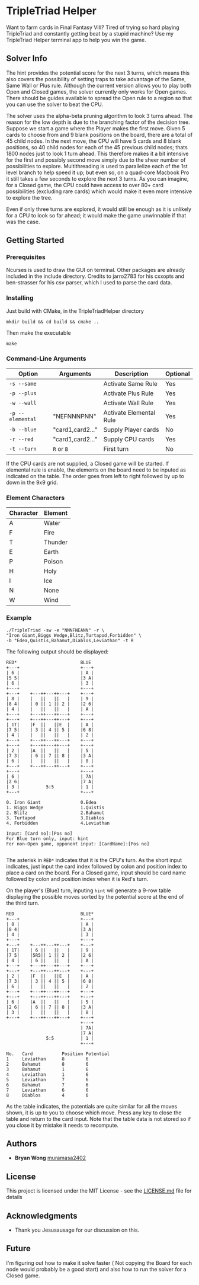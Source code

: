 # TripleTriad Helper

Want to farm cards in Final Fantasy VIII? Tired of trying so hard playing TripleTriad and constantly getting beat by a stupid machine? Use my TripleTriad Helper terminal app to help you win the game.

## Solver Info
The hint provides the potential score for the next 3 turns, which means this also covers the possibility of setting traps to take advantage of the Same, Same Wall or Plus rule. Although the current version allows you to play both Open and Closed games, the solver currently only works for Open games. There should be guides available to spread the Open rule to a region so that you can use the solver to beat the CPU.

The solver uses the alpha-beta pruning algorithm to look 3 turns ahead. The reason for the low depth is due to the branching factor of the decision tree. Suppose we start a game where the Player makes the first move. Given 5 cards to choose from and 9 blank positions on the board, there are a total of 45 child nodes. In the next move, the CPU will have 5 cards and 8 blank positions, so 40 child nodes for each of the 45 previous child nodes; thats 1800 nodes just to look 1 turn ahead. This therefore makes it a bit intensive for the first and possibly second move simply due to the sheer number of possibilities to explore. Multithreading is used to parallelize each of the 1st level branch to help speed it up; but even so, on a quad-core Macbook Pro it still takes a few seconds to explore the next 3 turns. As you can imagine, for a Closed game, the CPU could have access to over 80+ card possibilities (excluding rare cards) which would make it even more intensive to explore the tree.

Even if only three turns are explored, it would still be enough as it is unlikely for a CPU to look so far ahead; it would make the game unwinnable if that was the case.

## Getting Started


### Prerequisites

Ncurses is used to draw the GUI on terminal. Other packages are already included in the include directory. Credits to jarro2783 for his cxxopts and ben-strasser for his csv parser, which I used to parse the card data.

### Installing

Just build with CMake, in the TripleTriadHelper directory
```
mkdir build && cd build && cmake ..
```

Then make the executable
```
make
```

### Command-Line Arguments
| Option           | Arguments          | Description                 | Optional |
| ---------------- | ------------------ | --------------------------- | -------- |
| `-s --same`      |                    | Activate Same Rule          | Yes      |
| `-p --plus`      |                    | Activate Plus Rule          | Yes      |
| `-w --wall`      |                    | Activate Wall Rule          | Yes      |
| `-p --elemental` | "NEFNNNPNN"        | Activate Elemental Rule     | Yes      |
| `-b --blue`      | "card1,card2..."   | Supply Player cards         | No       |
| `-r --red`       | "card1,card2..."   | Supply CPU cards            | Yes      |
| `-t --turn`      | `R` or `B`         | First turn                  | No       |

If the CPU cards are not supplied, a Closed game will be started. If elemental rule is enable, the elements on the board need to be inputed as indicated on the table. The order goes from left to right followed by up to down in the 9x9 grid.

### Element Characters

| Character | Element |
| --------- | ------- |
| A         | Water   | 
| F         | Fire    | 
| T         | Thunder | 
| E         | Earth   | 
| P         | Poison  | 
| H         | Holy    | 
| I         | Ice     | 
| N         | None    | 
| W         | Wind    |

### Example

```
./TripleTriad -sw -e "NNNFNEANN" -r \
"Iron Giant,Biggs Wedge,Blitz,Turtapod,Forbidden" \
-b "Edea,Quistis,Bahamut,Diablos,Leviathan" -t R
```

The following output should be displayed:
```
RED*                        BLUE
+---+                       +---+
| 6 |                       | A |
|5 5|                       |3 A|
| 6 |                       | 3 |
+---+                       +---+
+---+    +---++---++---+    +---+
| 8 |    |   ||   ||   |    | 9 |
|8 4|    | 0 || 1 || 2 |    |2 6|
| 4 |    |   ||   ||   |    | A |
+---+    +---++---++---+    +---+
+---+    +---++---++---+    +---+
| 1T|    |F  ||   ||E  |    | A |
|7 5|    | 3 || 4 || 5 |    |6 8|
| 4 |    |   ||   ||   |    | 2 |
+---+    +---++---++---+    +---+
+---+    +---++---++---+    +---+
| 2 |    |A  ||   ||   |    | 5 |
|7 3|    | 6 || 7 || 8 |    |3 A|
| 6 |    |   ||   ||   |    | 8 |
+---+    +---++---++---+    +---+
+---+                       +---+
| 6 |                       | 7A|
|2 6|                       |7 A|
| 3 |          5:5          | 1 |
+---+                       +---+

0. Iron Giant               0.Edea
1. Biggs Wedge              1.Quistis
2. Blitz                    2.Bahamut
3. Turtapod                 3.Diablos
4. Forbidden                4.Leviathan

Input: [Card no]:[Pos no]
For Blue turn only, input: hint
For non-Open game, opponent input: [CardName]:[Pos no]


```

The asterisk in `RED*` indicates that it is the CPU's turn. As the short input indicates, just input the card index followed by colon and position index to place a card on the board. For a Closed game, input should be card name followed by colon and position index when it is Red's turn. 

On the player's (Blue) turn, inputing `hint` wil generate a 9-row table displaying the possible moves sorted by the potential score at the end of the third turn.

```
RED                         BLUE*
+---+                       +---+
| 8 |                       | A |
|8 4|                       |3 A|
| 4 |                       | 3 |
+---+                       +---+
+---+    +---++---++---+    +---+
| 1T|    | 6 ||   ||   |    | 9 |
|7 5|    |5R5|| 1 || 2 |    |2 6|
| 4 |    | 6 ||   ||   |    | A |
+---+    +---++---++---+    +---+
+---+    +---++---++---+    +---+
| 2 |    |F  ||   ||E  |    | A |
|7 3|    | 3 || 4 || 5 |    |6 8|
| 6 |    |   ||   ||   |    | 2 |
+---+    +---++---++---+    +---+
+---+    +---++---++---+    +---+
| 6 |    |A  ||   ||   |    | 5 |
|2 6|    | 6 || 7 || 8 |    |3 A|
| 3 |    |   ||   ||   |    | 8 |
+---+    +---++---++---+    +---+
                            +---+
                            | 7A|
                            |7 A|
               5:5          | 1 |
                            +---+

No.   Card           Position Potential
1     Leviathan      8        6
2     Bahamut        8        6
3     Bahamut        1        6
4     Leviathan      1        6
5     Leviathan      7        6
6     Bahamut        7        6
7     Leviathan      6        6
8     Diablos        4        6

```

As the table indicates, the potentials are quite similar for all the moves shown, it is up to you to choose which move. Press any key to close the table and return to the card input. Note that the table data is not stored so if you close it by mistake it needs to recompute.

## Authors

* **Bryan Wong** [muramasa2402](https://github.com/muramasa2402)

## License

This project is licensed under the MIT License - see the [LICENSE.md](LICENSE.md) file for details

## Acknowledgments

* Thank you Jesusausage for our discussion on this.

## Future

I'm figuring out how to make it solve faster ( Not copying the Board for each node would probably be a good start) and also how to run the solver for a Closed game.